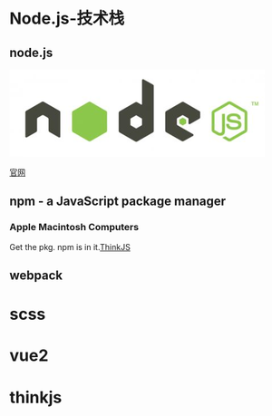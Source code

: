 # Node.js-技术栈

## node.js
![](/static/images/nodejs_logo.jpg)

[官网](https://nodejs.org)

## npm - a JavaScript package manager
### Apple Macintosh Computers

Get the pkg. npm is in it.[ThinkJS](http://www.thinkjs.org)

## webpack

# scss

# vue2

# thinkjs
